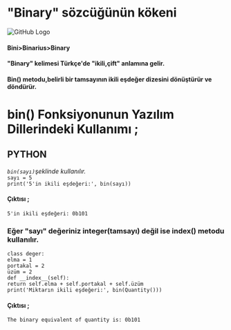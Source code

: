 # "Binary" sözcüğünün kökeni
![GitHub Logo](/belgelik/görseller/etimoloji/bin.png)
#### Bini>Binarius>Binary<br>
#### **"Binary" kelimesi Türkçe'de "ikili,çift" anlamına gelir.**
#### **Bin() metodu,belirli bir tamsayının ikili eşdeğer dizesini dönüştürür ve döndürür.**
# bin() Fonksiyonunun Yazılım Dillerindeki Kullanımı ;
## **PYTHON**
*`bin(sayı)`şeklinde kullanılır.*<br>
`sayı = 5`<br>
`print('5'in ikili eşdeğeri:', bin(sayı))`
#### Çıktısı ;
`5'in ikili eşdeğeri: 0b101`
### Eğer "sayı" değeriniz integer(tamsayı) değil ise __index__() metodu kullanılır.
`class deger:`<br>
    `elma = 1`<br>
    `portakal = 2`<br>
    `üzüm = 2`<br>
    `def __index__(self):`<br>
        `return self.elma + self.portakal + self.üzüm`<br> 
`print('Miktarın ikili eşdeğeri:', bin(Quantity()))`<br>
#### Çıktısı ;
`The binary equivalent of quantity is: 0b101`


